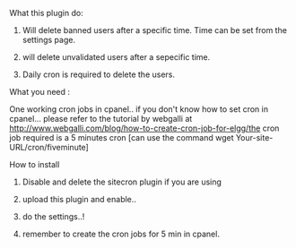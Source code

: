 What this plugin do:

1. Will delete banned users after a specific time. Time can be set from the settings page.

2. will delete unvalidated users after a sepecific time.

3. Daily cron is required to delete the users.

What you need :

One working cron jobs in cpanel.. if you don't know how to set cron in cpanel... please refer to the tutorial by webgalli at http://www.webgalli.com/blog/how-to-create-cron-job-for-elgg/the cron job required is a 5 minutes cron [can use the command wget Your-site-URL/cron/fiveminute]

How to install

1. Disable and delete the sitecron plugin if you are using

2. upload this plugin and enable..

3. do the settings..!

4. remember to create the cron jobs for 5 min in cpanel.